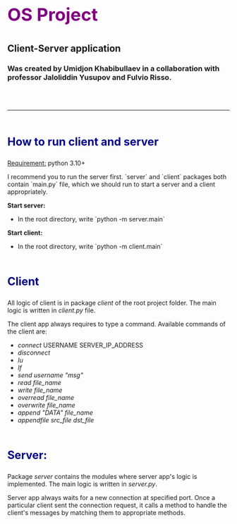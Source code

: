 # <p style = "color: purple; font-size: 40px;">OS Project</p>
## Client-Server application
### Was created by Umidjon Khabibullaev in a collaboration with professor Jaloliddin Yusupov and Fulvio Risso.

<br>
<br>

<hr><br>

<p style = "color: darkblue; font-size: 25px; font-weight: bold;">How to run client and server</p>
<p><u>Requirement:</u> python 3.10+</p>
<p>I recommend you to run the server first. `server` and `client` packages both contain `main.py` file, which we should run to start a server and a client appropriately.</p>
<b>Start server:</b>
<ul>
    <li>In the root directory, write `python -m server.main`</li>
</ul>
<b>Start client:</b>
<ul>
    <li>In the root directory, write `python -m client.main`</li>
</ul>


<br>
<p style = "color: darkblue; font-size: 25px; font-weight: bold;">Client</p>
All logic of client is in package <i>client</i> of the root project folder. The main logic is written in <i>client.py</i> file.

<p>
    The client app always requires to type a command. Available commands of the client are:
    <ul>
        <li><i>connect</i> USERNAME SERVER_IP_ADDRESS</li>
        <li><i>disconnect</i></li>
        <li><i>lu</i></li>
        <li><i>lf</i></li>
        <li><i>send username "msg"</i></li>
        <li><i>read file_name</i></li>
        <li><i>write file_name</i></li>
        <li><i>overread file_name</i></li>
        <li><i>overwrite file_name</i></li>
        <li><i>append "DATA" file_name</i></li>
        <li><i>appendfile src_file dst_file</i></li>
    </ul>
</p>

<br>
<p style = "color: darkblue; font-size: 25px; font-weight: bold;">Server:</p>
Package <i>server</i> contains the modules where server app's logic is implemented. The main logic is written in <i>server.py</i>.<br>
<p>
Server app always waits for a new connection at specified port. Once a particular client sent the connection request, it calls a method to handle the client's messages by matching them to appropriate methods.
</p>